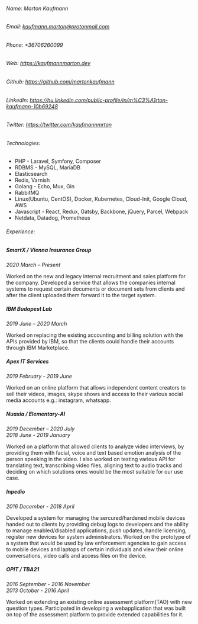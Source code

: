###### Name: Marton Kaufmann
###### Email: kaufmann.marton@protonmail.com
###### Phone: +36706260099
###### Web: https://kaufmannmarton.dev
###### Github: https://github.com/martonkaufmann
###### LinkedIn: https://hu.linkedin.com/public-profile/in/m%C3%A1rton-kaufmann-10b69248
###### Twitter: https://twitter.com/kaufmannmrton

###### Technologies:
* PHP - Laravel, Symfony, Composer
* RDBMS - MySQL, MariaDB
* Elasticsearch
* Redis, Varnish
* Golang - Echo, Mux, Gin
* RabbitMQ
* Linux(Ubuntu, CentOS), Docker, Kubernetes, Cloud-Init, Google Cloud, AWS
* Javascript - React, Redux, Gatsby, Backbone, jQuery, Parcel, Webpack
* Netdata, Datadog, Prometheus

###### Experience:

##### SmartX / Vienna Insurance Group
*2020 March – Present*

Worked on the new and legacy internal recruitment and sales platform for the company. 
Developed a service that allows the companies internal systems to request certain documents or document sets from clients and after the client uploaded them forward it to the target system.


##### IBM Budapest Lab
*2019 June – 2020 March*

Worked on replacing the existing accounting and billing solution with the APIs provided by IBM, so that the clients could handle their accounts through IBM Marketplace.


##### Apex IT Services
*2019 February - 2019 June*

Worked on an online platform that allows independent content creators to sell their videos, images, skype shows and access to their various social media accounts e.g.: instagram, whatsapp.


##### Nuaxia / Elementary-AI
*2019 December – 2020 July*\
*2018 June - 2019 January*

Worked on a platform that allowed clients to analyze video interviews, by providing them with facial, voice and text based emotion analysis of the person speeking in the video. 
I also worked on testing various API for translating text, transcribing video files, aligning text to audio tracks and deciding on which solutions ones would be the most suitable for our use case.


##### Inpedio
*2016 December - 2018 April*

Developed a system for managing the sercured/hardened mobile devices handed out to clients by providing debug logs to developers and the ability to manage enabled/disabled applications, push updates, handle licensing, register new devices for system administrators.
Worked on the prototype of a system that would be used by law enforcement agencies to gain access to mobile devices and laptops of certain individuals and view their online conversations, video calls and access files on the device.


##### OPIT / TBA21
*2016 September - 2016 November*\
*2013 October - 2016 April*

Worked on extending an existing online assessment platform(TAO) with new question types.
Participated in developing a webapplication that was built on top of the assessment platform to provide extended capabilities for it.

